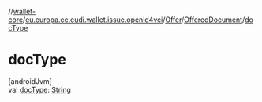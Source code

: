 //[wallet-core](../../../../index.md)/[eu.europa.ec.eudi.wallet.issue.openid4vci](../../index.md)/[Offer](../index.md)/[OfferedDocument](index.md)/[docType](doc-type.md)

# docType

[androidJvm]\
val [docType](doc-type.md): [String](https://kotlinlang.org/api/latest/jvm/stdlib/kotlin/-string/index.html)
